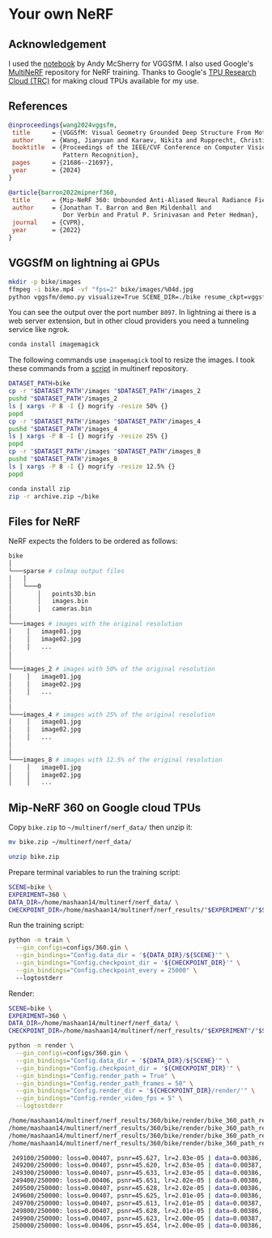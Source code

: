 # Your own NeRF

## Acknowledgement
I used the [notebook](https://lightning.ai/lightning-ai/studios/structure-from-motion-with-meta-s-vgg-sfm?view=public&section=featured) by Andy McSherry for VGGSfM. I also used Google's [MultiNeRF](https://github.com/google-research/multinerf/tree/main) repository for NeRF training. Thanks to Google's [TPU Research Cloud (TRC)](https://sites.research.google/trc/about/) for making cloud TPUs available for my use.

## References

```bibtex
@inproceedings{wang2024vggsfm,
 title      = {VGGSfM: Visual Geometry Grounded Deep Structure From Motion},
 author     = {Wang, Jianyuan and Karaev, Nikita and Rupprecht, Christian and Novotny, David},
 booktitle  = {Proceedings of the IEEE/CVF Conference on Computer Vision and 
               Pattern Recognition},
 pages      = {21686--21697},
 year       = {2024}
}
```

```bibtex
@article{barron2022mipnerf360,
 title      = {Mip-NeRF 360: Unbounded Anti-Aliased Neural Radiance Fields},
 author     = {Jonathan T. Barron and Ben Mildenhall and
               Dor Verbin and Pratul P. Srinivasan and Peter Hedman},
 journal    = {CVPR},
 year       = {2022}
}
```

## VGGSfM on lightning ai GPUs
```bash
mkdir -p bike/images
ffmpeg -i bike.mp4 -vf "fps=2" bike/images/%04d.jpg 
python vggsfm/demo.py visualize=True SCENE_DIR=./bike resume_ckpt=vggsfm_v2_0_0.bin
```

You can see the output over the port number `8097`. In lightning ai there is a web server extension, but in other cloud providers you need a tunneling service like ngrok.

```bash
conda install imagemagick
```

The following commands use `imagemagick` tool to resize the images. I took these commands from a [script](https://github.com/google-research/multinerf/blob/main/scripts/local_colmap_and_resize.sh) in multinerf repository.
```bash
DATASET_PATH=bike
cp -r "$DATASET_PATH"/images "$DATASET_PATH"/images_2 
pushd "$DATASET_PATH"/images_2 
ls | xargs -P 8 -I {} mogrify -resize 50% {}
popd
cp -r "$DATASET_PATH"/images "$DATASET_PATH"/images_4
pushd "$DATASET_PATH"/images_4
ls | xargs -P 8 -I {} mogrify -resize 25% {}
popd
cp -r "$DATASET_PATH"/images "$DATASET_PATH"/images_8
pushd "$DATASET_PATH"/images_8
ls | xargs -P 8 -I {} mogrify -resize 12.5% {}
popd
```

```bash
conda install zip
zip -r archive.zip ~/bike
```

## Files for NeRF
NeRF expects the folders to be ordered as follows:

```bash
bike
│
└───sparse # colmap output files
│   │   
│   └───0
│       │   points3D.bin
│       │   images.bin
│       │   cameras.bin
│   
└───images # images with the original resolution
│    │   image01.jpg
│    │   image02.jpg
│    │   ...
│
│
└───images_2 # images with 50% of the original resolution
│    │   image01.jpg
│    │   image02.jpg
│    │   ...
│
│
└───images_4 # images with 25% of the original resolution
│    │   image01.jpg
│    │   image02.jpg
│    │   ...
│
│
└───images_8 # images with 12.5% of the original resolution
│    │   image01.jpg
│    │   image02.jpg
│    │   ...
```

## Mip-NeRF 360 on Google cloud TPUs

Copy `bike.zip` to `~/multinerf/nerf_data/` then unzip it:
```bash
mv bike.zip ~/multinerf/nerf_data/
```

```bash
unzip bike.zip
```

Prepare terminal variables to run the training script:
```bash
SCENE=bike \
EXPERIMENT=360 \
DATA_DIR=/home/mashaan14/multinerf/nerf_data/ \
CHECKPOINT_DIR=/home/mashaan14/multinerf/nerf_results/"$EXPERIMENT"/"$SCENE"
```

Run the training script:
```bash
python -m train \
  --gin_configs=configs/360.gin \
  --gin_bindings="Config.data_dir = '${DATA_DIR}/${SCENE}'" \
  --gin_bindings="Config.checkpoint_dir = '${CHECKPOINT_DIR}'" \
  --gin_bindings="Config.checkpoint_every = 25000" \  
  --logtostderr
```

Render:

```bash
SCENE=bike \
EXPERIMENT=360 \
DATA_DIR=/home/mashaan14/multinerf/nerf_data/ \
CHECKPOINT_DIR=/home/mashaan14/multinerf/nerf_results/"$EXPERIMENT"/"$SCENE"
```

```bash
python -m render \
  --gin_configs=configs/360.gin \
  --gin_bindings="Config.data_dir = '${DATA_DIR}/${SCENE}'" \
  --gin_bindings="Config.checkpoint_dir = '${CHECKPOINT_DIR}'" \
  --gin_bindings="Config.render_path = True" \
  --gin_bindings="Config.render_path_frames = 50" \
  --gin_bindings="Config.render_dir = '${CHECKPOINT_DIR}/render/'" \
  --gin_bindings="Config.render_video_fps = 5" \
  --logtostderr
```

```bash
/home/mashaan14/multinerf/nerf_results/360/bike/render/bike_360_path_renders_step_250000_color.mp4
/home/mashaan14/multinerf/nerf_results/360/bike/render/bike_360_path_renders_step_250000_acc.mp4
/home/mashaan14/multinerf/nerf_results/360/bike/render/bike_360_path_renders_step_250000_distance_mean.mp4
/home/mashaan14/multinerf/nerf_results/360/bike/render/bike_360_path_renders_step_250000_distance_median.mp4
```

```bash
 249100/250000: loss=0.00407, psnr=45.627, lr=2.03e-05 | data=0.00386, dist=3.0e-05, inte=0.00017, 112785 r/s
 249200/250000: loss=0.00407, psnr=45.620, lr=2.03e-05 | data=0.00387, dist=3.0e-05, inte=0.00017, 112759 r/s
 249300/250000: loss=0.00407, psnr=45.633, lr=2.03e-05 | data=0.00386, dist=3.0e-05, inte=0.00017, 112771 r/s
 249400/250000: loss=0.00406, psnr=45.651, lr=2.02e-05 | data=0.00386, dist=3.0e-05, inte=0.00017, 112305 r/s
 249500/250000: loss=0.00407, psnr=45.628, lr=2.02e-05 | data=0.00386, dist=3.0e-05, inte=0.00017, 112297 r/s
 249600/250000: loss=0.00407, psnr=45.625, lr=2.01e-05 | data=0.00386, dist=3.0e-05, inte=0.00017, 112332 r/s
 249700/250000: loss=0.00407, psnr=45.613, lr=2.01e-05 | data=0.00387, dist=3.0e-05, inte=0.00017, 112350 r/s
 249800/250000: loss=0.00407, psnr=45.628, lr=2.01e-05 | data=0.00386, dist=3.0e-05, inte=0.00017, 112341 r/s
 249900/250000: loss=0.00407, psnr=45.623, lr=2.00e-05 | data=0.00387, dist=3.0e-05, inte=0.00017, 112345 r/s
 250000/250000: loss=0.00406, psnr=45.654, lr=2.00e-05 | data=0.00386, dist=3.0e-05, inte=0.00017, 109458 r/s
```

